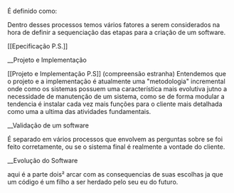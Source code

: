 É definido como:

Dentro desses processos temos vários fatores a serem considerados na hora de definir a sequenciação das etapas para a criação de um software.

[[Epecificação P.S.]] 

__Projeto e Implementação

[[Projeto e Implementação P.S]]
(compreensão estranha)
Entendemos que o projeto e a implementação é atualmente uma "metodologia" incremental onde como os sistemas possuem uma característica mais evolutiva jutno a necessidade de manutenção de um sistema, como se de forma modular a tendencia é instalar cada vez mais funções para o cliente mais detalhada como uma a ultima das atividades fundamentais.

__Validação de um software

É separado em vários processos que envolvem as perguntas  sobre se foi feito corretamente, ou se o sistema final é realmente a vontade do cliente.


__Evolução do Software

aqui é a parte dois² 
arcar com as consequencias de suas escolhas ja que um código é um filho a ser herdado pelo seu eu do futuro.

